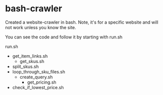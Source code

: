 # bash-crawler
Created a website-crawler in bash. Note, it's for a specific website and will not work unless you know the site.

You can see the code and follow it by starting with run.sh

run.sh
 - get_item_links.sh
   - get_skus.sh
 - split_skus.sh
 - loop_through_sku_files.sh
   - create_query.sh
     - get_pricing.sh
 - check_if_lowest_price.sh
